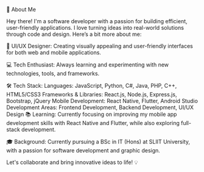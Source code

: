 👋 About Me

Hey there! I'm a software developer with a passion for building efficient, user-friendly applications. I love turning ideas into real-world solutions through code and design. Here’s a bit more about me:

🎨 UI/UX Designer:
Creating visually appealing and user-friendly interfaces for both web and mobile applications.

💻 Tech Enthusiast:
Always learning and experimenting with new technologies, tools, and frameworks.

🛠️ Tech Stack:
Languages: JavaScript, Python, C#, Java, PHP, C++, HTML5/CSS3
Frameworks & Libraries: React.js, Node.js, Express.js, Bootstrap, jQuery
Mobile Development: React Native, Flutter, Android Studio
Development Areas: Frontend Development, Backend Development, UI/UX Design
📚 Learning:
Currently focusing on improving my mobile app development skills with React Native and Flutter, while also exploring full-stack development.

🎓 Background:
Currently pursuing a BSc in IT (Hons) at SLIIT University, with a passion for software development and graphic design.

Let's collaborate and bring innovative ideas to life! 💡

